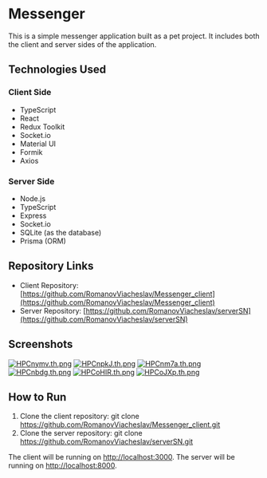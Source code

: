 # Messenger

This is a simple messenger application built as a pet project. It includes both the client and server sides of the application.

## Technologies Used

### Client Side
- TypeScript
- React
- Redux Toolkit
- Socket.io
- Material UI
- Formik
- Axios

### Server Side
- Node.js
- TypeScript
- Express
- Socket.io
- SQLite (as the database)
- Prisma (ORM)

## Repository Links

- Client Repository: [https://github.com/RomanovViacheslav/Messenger_client](https://github.com/RomanovViacheslav/Messenger_client)
- Server Repository: [https://github.com/RomanovViacheslav/serverSN](https://github.com/RomanovViacheslav/serverSN)

## Screenshots

<a href="https://freeimage.host/i/HPCnymv"><img src="https://iili.io/HPCnymv.th.png" alt="HPCnymv.th.png" border="0"></a> <a href="https://freeimage.host/i/HPCnpkJ"><img src="https://iili.io/HPCnpkJ.th.png" alt="HPCnpkJ.th.png" border="0"></a> <a href="https://freeimage.host/i/HPCnm7a"><img src="https://iili.io/HPCnm7a.th.png" alt="HPCnm7a.th.png" border="0"></a> <a href="https://freeimage.host/i/HPCnbdg"><img src="https://iili.io/HPCnbdg.th.png" alt="HPCnbdg.th.png" border="0"></a> <a href="https://freeimage.host/i/HPCoHIR"><img src="https://iili.io/HPCoHIR.th.png" alt="HPCoHIR.th.png" border="0"></a> <a href="https://freeimage.host/i/HPCoJXp"><img src="https://iili.io/HPCoJXp.th.png" alt="HPCoJXp.th.png" border="0"></a>

## How to Run

1. Clone the client repository: git clone https://github.com/RomanovViacheslav/Messenger_client.git
2. Clone the server repository: git clone https://github.com/RomanovViacheslav/serverSN.git

The client will be running on [http://localhost:3000](http://localhost:3000).
The server will be running on [http://localhost:8000](http://localhost:8000).
